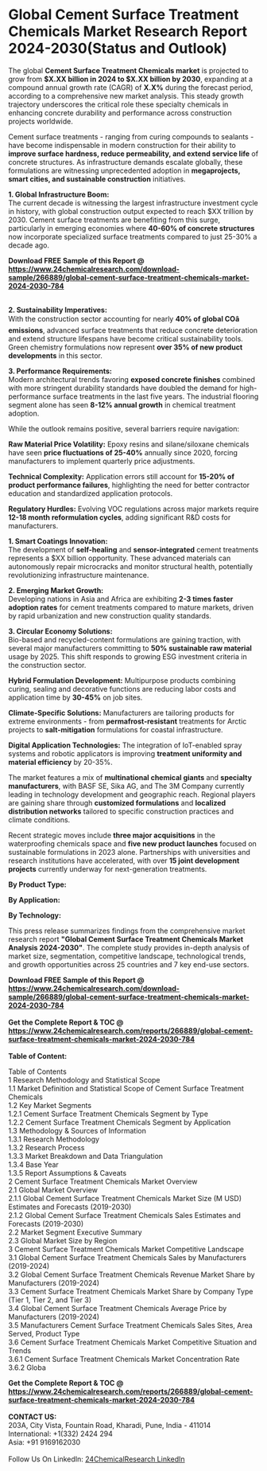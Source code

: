 <h1>Global Cement Surface Treatment Chemicals Market Research Report 2024-2030(Status and Outlook)</h1><p>The global <strong>Cement Surface Treatment Chemicals market</strong> is projected to grow from <strong>$X.XX billion in 2024 to $X.XX billion by 2030</strong>, expanding at a compound annual growth rate (CAGR) of <strong>X.X%</strong> during the forecast period, according to a comprehensive new market analysis. This steady growth trajectory underscores the critical role these specialty chemicals in enhancing concrete durability and performance across construction projects worldwide.</p><p>Cement surface treatments - ranging from curing compounds to sealants - have become indispensable in modern construction for their ability to <strong>improve surface hardness, reduce permeability, and extend service life</strong> of concrete structures. As infrastructure demands escalate globally, these formulations are witnessing unprecedented adoption in <strong>megaprojects, smart cities, and sustainable construction</strong> initiatives.</p><p><strong>1. Global Infrastructure Boom:</strong><br>
The current decade is witnessing the largest infrastructure investment cycle in history, with global construction output expected to reach $XX trillion by 2030. Cement surface treatments are benefiting from this surge, particularly in emerging economies where <strong>40-60% of concrete structures</strong> now incorporate specialized surface treatments compared to just 25-30% a decade ago.</p><div><b>Download FREE Sample of this Report @ 
            <a href="https://www.24chemicalresearch.com/download-sample/266889/global-cement-surface-treatment-chemicals-market-2024-2030-784">
            https://www.24chemicalresearch.com/download-sample/266889/global-cement-surface-treatment-chemicals-market-2024-2030-784</a></b></div><br><p><strong>2. Sustainability Imperatives:</strong><br>
With the construction sector accounting for nearly <strong>40% of global COâ emissions</strong>, advanced surface treatments that reduce concrete deterioration and extend structure lifespans have become critical sustainability tools. Green chemistry formulations now represent <strong>over 35% of new product developments</strong> in this sector.</p><p><strong>3. Performance Requirements:</strong><br>
Modern architectural trends favoring <strong>exposed concrete finishes</strong> combined with more stringent durability standards have doubled the demand for high-performance surface treatments in the last five years. The industrial flooring segment alone has seen <strong>8-12% annual growth</strong> in chemical treatment adoption.</p><p>While the outlook remains positive, several barriers require navigation:</p><p><strong>Raw Material Price Volatility:</strong> Epoxy resins and silane/siloxane chemicals have seen <strong>price fluctuations of 25-40%</strong> annually since 2020, forcing manufacturers to implement quarterly price adjustments.</p><p><strong>Technical Complexity:</strong> Application errors still account for <strong>15-20% of product performance failures</strong>, highlighting the need for better contractor education and standardized application protocols.</p><p>
	</p><p><strong>Regulatory Hurdles:</strong> Evolving VOC regulations across major markets require <strong>12-18 month reformulation cycles</strong>, adding significant R&amp;D costs for manufacturers.</p><p>
	</p><p><strong>1. Smart Coatings Innovation:</strong><br>
The development of <strong>self-healing</strong> and <strong>sensor-integrated</strong> cement treatments represents a $XX billion opportunity. These advanced materials can autonomously repair microcracks and monitor structural health, potentially revolutionizing infrastructure maintenance.</p><p>

</p><p><strong>2. Emerging Market Growth:</strong><br>
Developing nations in Asia and Africa are exhibiting <strong>2-3 times faster adoption rates</strong> for cement treatments compared to mature markets, driven by rapid urbanization and new construction quality standards.</p><p>

</p><p><strong>3. Circular Economy Solutions:</strong><br>
Bio-based and recycled-content formulations are gaining traction, with several major manufacturers committing to <strong>50% sustainable raw material</strong> usage by 2025. This shift responds to growing ESG investment criteria in the construction sector.</p><p>

</p><p><strong>Hybrid Formulation Development:</strong> Multipurpose products combining curing, sealing and decorative functions are reducing labor costs and application time by <strong>30-45%</strong> on job sites.</p><p>
	</p><p><strong>Climate-Specific Solutions:</strong> Manufacturers are tailoring products for extreme environments - from <strong>permafrost-resistant</strong> treatments for Arctic projects to <strong>salt-mitigation</strong> formulations for coastal infrastructure.</p><p>
	</p><p><strong>Digital Application Technologies:</strong> The integration of IoT-enabled spray systems and robotic applicators is improving <strong>treatment uniformity and material efficiency</strong> by 20-35%.</p><p>
	</p><p>The market features a mix of <strong>multinational chemical giants</strong> and <strong>specialty manufacturers</strong>, with BASF SE, Sika AG, and The 3M Company currently leading in technology development and geographic reach. Regional players are gaining share through <strong>customized formulations</strong> and <strong>localized distribution networks</strong> tailored to specific construction practices and climate conditions.</p><p>Recent strategic moves include <strong>three major acquisitions</strong> in the waterproofing chemicals space and <strong>five new product launches</strong> focused on sustainable formulations in 2023 alone. Partnerships with universities and research institutions have accelerated, with over <strong>15 joint development projects</strong> currently underway for next-generation treatments.</p><p><strong>By Product Type:</strong></p><p><strong>By Application:</strong></p><p><strong>By Technology:</strong></p><p>This press release summarizes findings from the comprehensive market research report <strong>"Global Cement Surface Treatment Chemicals Market Analysis 2024-2030"</strong>. The complete study provides in-depth analysis of market size, segmentation, competitive landscape, technological trends, and growth opportunities across 25 countries and 7 key end-use sectors.</p><div><b>Download FREE Sample of this Report @ 
            <a href="https://www.24chemicalresearch.com/download-sample/266889/global-cement-surface-treatment-chemicals-market-2024-2030-784">
            https://www.24chemicalresearch.com/download-sample/266889/global-cement-surface-treatment-chemicals-market-2024-2030-784</a></b></div><br><div><b>Get the Complete Report & TOC @ 
            <a href="https://www.24chemicalresearch.com/reports/266889/global-cement-surface-treatment-chemicals-market-2024-2030-784">
            https://www.24chemicalresearch.com/reports/266889/global-cement-surface-treatment-chemicals-market-2024-2030-784</a></b></div><br>
            <b>Table of Content:</b><p>Table of Contents<br />
1 Research Methodology and Statistical Scope<br />
1.1 Market Definition and Statistical Scope of Cement Surface Treatment Chemicals<br />
1.2 Key Market Segments<br />
1.2.1 Cement Surface Treatment Chemicals Segment by Type<br />
1.2.2 Cement Surface Treatment Chemicals Segment by Application<br />
1.3 Methodology & Sources of Information<br />
1.3.1 Research Methodology<br />
1.3.2 Research Process<br />
1.3.3 Market Breakdown and Data Triangulation<br />
1.3.4 Base Year<br />
1.3.5 Report Assumptions & Caveats<br />
2 Cement Surface Treatment Chemicals Market Overview<br />
2.1 Global Market Overview<br />
2.1.1 Global Cement Surface Treatment Chemicals Market Size (M USD) Estimates and Forecasts (2019-2030)<br />
2.1.2 Global Cement Surface Treatment Chemicals Sales Estimates and Forecasts (2019-2030)<br />
2.2 Market Segment Executive Summary<br />
2.3 Global Market Size by Region<br />
3 Cement Surface Treatment Chemicals Market Competitive Landscape<br />
3.1 Global Cement Surface Treatment Chemicals Sales by Manufacturers (2019-2024)<br />
3.2 Global Cement Surface Treatment Chemicals Revenue Market Share by Manufacturers (2019-2024)<br />
3.3 Cement Surface Treatment Chemicals Market Share by Company Type (Tier 1, Tier 2, and Tier 3)<br />
3.4 Global Cement Surface Treatment Chemicals Average Price by Manufacturers (2019-2024)<br />
3.5 Manufacturers Cement Surface Treatment Chemicals Sales Sites, Area Served, Product Type<br />
3.6 Cement Surface Treatment Chemicals Market Competitive Situation and Trends<br />
3.6.1 Cement Surface Treatment Chemicals Market Concentration Rate<br />
3.6.2 Globa</p><div><b>Get the Complete Report & TOC @ 
            <a href="https://www.24chemicalresearch.com/reports/266889/global-cement-surface-treatment-chemicals-market-2024-2030-784">
            https://www.24chemicalresearch.com/reports/266889/global-cement-surface-treatment-chemicals-market-2024-2030-784</a></b></div><br><b>CONTACT US:</b><br>
            203A, City Vista, Fountain Road, Kharadi, Pune, India - 411014<br>
            International: +1(332) 2424 294<br>
            Asia: +91 9169162030 <br><br>
            Follow Us On LinkedIn: <a href="https://www.linkedin.com/company/24chemicalresearch/">24ChemicalResearch LinkedIn</a>